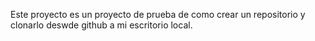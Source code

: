 
Este proyecto es un proyecto de prueba de como crear un repositorio y clonarlo deswde github a mi escritorio local.
